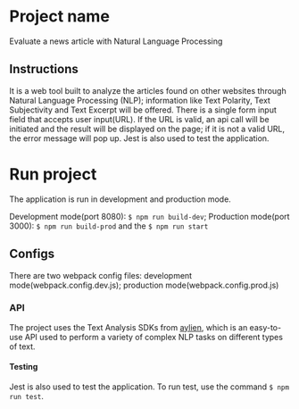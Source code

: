 # Project name
Evaluate a news article with Natural Language Processing

## Instructions
It is a web tool built to analyze the articles found on other websites through Natural Language Processing (NLP); information like Text Polarity, Text Subjectivity and Text Excerpt will be offered. There is a single form input field that accepts user input(URL). If the URL is valid, an api call will be initiated and the result will be displayed on the page; if it is not a valid URL, the error message will pop up. Jest is also used to test the application.

# Run project
The application is run in development and production mode.

Development mode(port 8080): `$ npm run build-dev`;
Production mode(port 3000): `$ npm run build-prod` and the `$ npm run start`

## Configs
There are two webpack config files:
development mode(webpack.config.dev.js);
production mode(webpack.config.prod.js)

### API
The project uses the Text Analysis SDKs from [aylien](https://aylien.com/text-api/), which is an easy-to-use API used to perform a variety of complex NLP tasks on different types of text.

#### Testing
Jest is also used to test the application. To run test, use the command `$ npm run test`. 